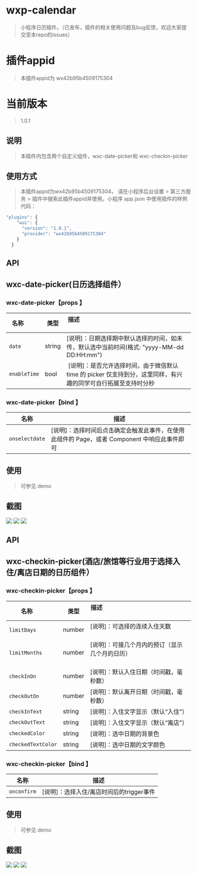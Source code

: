 # wxp-calendar

> 小程序日历插件。（已发布，插件的相关使用问题及bug反馈，欢迎大家提交至本repo的issues）

# 插件appid

> 本插件appid为 wx42b95b4509175304

# 当前版本
> 1.0.1

## 说明

> 本插件内包含两个自定义组件，wxc-date-picker和 wxc-checkin-picker

## 使用方式

> 本插件appid为wx42b95b4509175304， 请在小程序后台设置 > 第三方服务 > 插件中搜索此插件appid并使用。小程序 app.json 中使用插件的样例代码：
```javascript
"plugins": {
    "wui": {
      "version": "1.0.1",
      "provider": "wx42b95b4509175304"
    }
  }
```

## API
## wxc-date-picker(日历选择组件）

### wxc-date-picker【props 】

| 名称         | 类型|描述                                                                                                           |
| ------------ |--- |-------------------------------------------------------------------------------------------------------------- |
| `date`       |string |[说明]：日期选择期中默认选择的时间，如未传，默认选中当前时间(格式: "yyyy-MM-dd DD:HH:mm")                                                   |
| `enableTime` |bool | [说明]：是否允许选择时间，由于微信默认 time 的 picker 仅支持到分，这里同样，有兴趣的同学可自行拓展至支持时分秒 |

### wxc-date-picker【bind 】

| 名称           | 描述                                                                                         |
| -------------- | -------------------------------------------------------------------------------------------- |
| `onselectdate` | [说明]：选择时间后点击确定会触发此事件，在使用此组件的 Page，或者 Component 中响应此事件即可 |

## 使用

> 可参见 demo

## 截图

![](https://github.com/yautah/wxp-calendar/blob/master/snapshots/1.png?raw=true)
![](https://github.com/yautah/wxp-calendar/blob/master/snapshots/2.png?raw=true)
![](https://github.com/yautah/wxp-calendar/blob/master/snapshots/3.png?raw=true)




## API
## wxc-checkin-picker(酒店/旅馆等行业用于选择入住/离店日期的日历组件）

### wxc-checkin-picker【props 】

| 名称         | 类型|描述                                                                                                           |
| ------------ | --- |-------------------------------------------------------------------------------------------------------------- |
| `limitDays`       |number |[说明]：可选择的连续入住天数                                                  |
| `limitMonths`       |number |[说明]：可接几个月内的预订（显示几个月的日历）                                                   |
| `checkInOn`       |number |[说明]：默认入住日期（时间戳，毫秒数） |
| `checkOutOn`       |number |[说明]：默认离开日期（时间戳，毫秒数） |
| `checkInText`       | string|[说明]：入住文字显示（默认“入住”）|
| `checkOutText` | string |[说明]：入住文字显示（默认“离店”） |
| `checkedColor` | string |[说明]：选中日期的背景色 |
| `checkedTextColor` | string |[说明]：选中日期的文字颜色 |

### wxc-checkin-picker【bind 】

| 名称           | 描述                                                                                         |
| -------------- | -------------------------------------------------------------------------------------------- |
| `onconfirm` | [说明]：选择入住/离店时间后的trigger事件 |

## 使用

> 可参见 demo

## 截图

![](https://github.com/yautah/wxp-calendar/blob/master/snapshots/4.png?raw=true)
![](https://github.com/yautah/wxp-calendar/blob/master/snapshots/5.png?raw=true)
![](https://github.com/yautah/wxp-calendar/blob/master/snapshots/6.png?raw=true)
